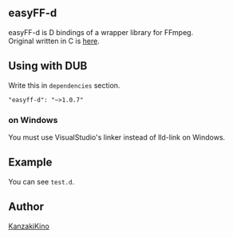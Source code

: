 easyFF-d
----

easyFF-d is D bindings of a wrapper library for FFmpeg.  
Original written in C is [here](https://github.com/KanzakiKino/easyFF).

## Using with DUB

Write this in `dependencies` section.

    "easyff-d": "~>1.0.7"

### on Windows

You must use VisualStudio's linker instead of lld-link on Windows.

## Example

You can see `test.d`.

## Author

[KanzakiKino](https://knzk.work/)
